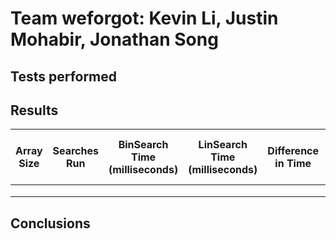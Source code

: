 # Team weforgot: Kevin Li, Justin Mohabir, Jonathan Song
## Tests performed

## Results
| Array Size | Searches Run | BinSearch Time (milliseconds) | LinSearch Time (milliseconds) | Difference in Time | Avg Difference Per Search |
|------------|--------------|-------------------------------|-------------------------------|--------------------|---------------------------|
|            |              |                               |                               |                    |                           |
|            |              |                               |                               |                    |                           |
|            |              |                               |                               |                    |                           |
## Conclusions
